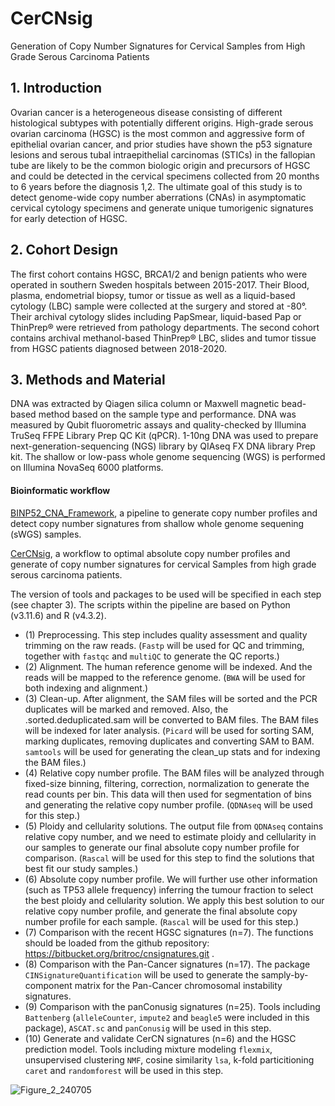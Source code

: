 # CerCNsig
Generation of Copy Number Signatures for Cervical Samples from High Grade Serous Carcinoma Patients

## 1. Introduction

Ovarian cancer is a heterogeneous disease consisting of different histological subtypes with potentially different origins. High-grade serous ovarian carcinoma (HGSC) is the most common and aggressive form
of epithelial ovarian cancer, and prior studies have shown the p53 signature lesions and serous tubal intraepithelial carcinomas (STICs) in the fallopian tube are likely to be the common biologic origin and
precursors of HGSC and could be detected in the cervical specimens collected from 20 months to 6 years before the diagnosis 1,2. The ultimate goal of this study is to detect genome-wide copy number aberrations (CNAs) in asymptomatic cervical cytology specimens and generate unique tumorigenic signatures for early detection of HGSC.

## 2. Cohort Design
The first cohort contains HGSC, BRCA1/2 and benign patients who were operated in southern Sweden hospitals between 2015-2017. Their Blood, plasma, endometrial biopsy, tumor or tissue as well as a liquid-based cytology (LBC) sample were collected at the surgery and stored at -80°. Their archival cytology slides including PapSmear, liquid-based Pap or ThinPrep® were retrieved from pathology departments. The second cohort contains archival methanol-based ThinPrep® LBC, slides and tumor tissue from HGSC patients diagnosed between 2018-2020.

## 3. Methods and Material
DNA was extracted by Qiagen silica column or Maxwell magnetic bead-based method based on the sample type and performance. DNA was measured by Qubit fluorometric assays and quality-checked by Illumina TruSeq FFPE Library Prep QC Kit (qPCR). 1-10ng DNA was used to prepare next-generation-sequencing (NGS) library by QIAseq FX DNA library Prep kit. The shallow or low-pass whole genome sequencing (WGS) is performed on Illumina NovaSeq 6000 platforms.


#### Bioinformatic workflow
[BINP52_CNA_Framework](https://github.com/IngridHLab/BINP52_CNA_Framework), a pipeline to generate copy number profiles and detect copy number signatures from shallow whole genome sequening (sWGS) samples.

[CerCNsig](https://github.com/IngridHLab/CerCNsig), a workflow to optimal absolute copy number profiles and generate of copy number signatures for cervical Samples from high grade serous carcinoma patients.

The version of tools and packages to be used will be specified in each step (see chapter 3). The scripts within the pipeline are based on Python (v3.11.6) and R (v4.3.2).
- (1) Preprocessing. This step includes quality assessment and quality trimming on the raw reads. (`Fastp` will be used for QC and trimming, together with `fastqc` and `multiQC` to generate the QC reports.)
- (2) Alignment. The human reference genome will be indexed. And the reads will be mapped to the reference genome. (`BWA` will be used for both indexing and alignment.)
- (3) Clean-up. After alignment, the SAM files will be sorted and the PCR duplicates will be marked and removed. Also, the .sorted.deduplicated.sam will be converted to BAM files. The BAM files will be indexed for later analysis. (`Picard` will be used for sorting SAM, marking duplicates, removing duplicates and converting SAM to BAM. `samtools` will be used for generating the clean_up stats and for indexing the BAM files.)
- (4) Relative copy number profile. The BAM files will be analyzed through fixed-size binning, filtering, correction, normalization to generate the read counts per bin. This data will then used for segmentation of bins and generating the relative copy number profile. (`QDNAseq` will be used for this step.)
- (5) Ploidy and cellularity solutions. The output file from `QDNAseq` contains relative copy number, and we need to estimate ploidy and cellularity in our samples to generate our final absolute copy number profile for comparison. (`Rascal` will be used for this step to find the solutions that best fit our study samples.)
- (6) Absolute copy number profile. We will further use other information (such as TP53 allele frequency) inferring the tumour fraction to select the best ploidy and cellularity solution. We apply this best solution to our relative copy number profile, and generate the final absolute copy number profile for each sample. (`Rascal` will be used for this step.)
- (7) Comparison with the recent HGSC signatures (n=7). The functions should be loaded from the github repository: https://bitbucket.org/britroc/cnsignatures.git .
- (8) Comparison with the Pan-Cancer signatures (n=17). The package `CINSignatureQuantification` will be used to generate the samply-by-component matrix for the Pan-Cancer chromosomal instability signatures.
- (9) Comparison with the panConusig signatures (n=25). Tools including `Battenberg` (`alleleCounter`, `impute2` and `beagle5` were included in this package), `ASCAT.sc` and `panConusig` will be used in this step.  
- (10) Generate and validate CerCN signatures (n=6) and the HGSC prediction model. Tools including mixture modeling `flexmix`, unsupervised clustering `NMF`, cosine similarity `lsa`, k-fold particitioning `caret` and `randomforest` will be used in this step.

![Figure_2_240705](https://github.com/NyKepler/CerCNsig/assets/111468388/28e80dea-300a-476a-bb3b-7b96a26514aa)


